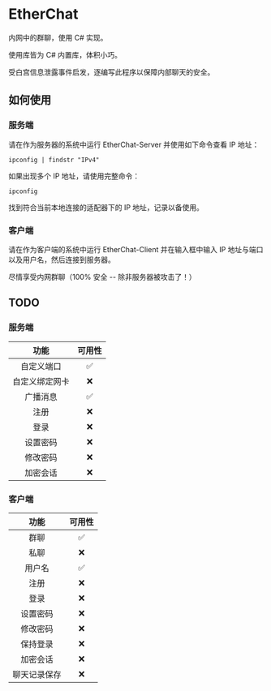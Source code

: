 # EtherChat
内网中的群聊，使用 C# 实现。

使用库皆为 C# 内置库，体积小巧。

受白宫信息泄露事件启发，逐编写此程序以保障内部聊天的安全。

## 如何使用
### 服务端
请在作为服务器的系统中运行 EtherChat-Server 并使用如下命令查看 IP 地址：

```batch
ipconfig | findstr "IPv4"
```

如果出现多个 IP 地址，请使用完整命令：

```batch
ipconfig
```

找到符合当前本地连接的适配器下的 IP 地址，记录以备使用。

### 客户端
请在作为客户端的系统中运行 EtherChat-Client 并在输入框中输入 IP 地址与端口以及用户名，然后连接到服务器。

尽情享受内网群聊（100% 安全 -- 除非服务器被攻击了！）

## TODO
### 服务端
|    功能    |    可用性    |
|    :----:    |    :----:    |
|    自定义端口    |    ✅    |
|    自定义绑定网卡    |    ❌    |
|    广播消息    |    ✅    |
|    注册    |    ❌    |
|    登录    |    ❌    |
|    设置密码    |    ❌    |
|    修改密码    |    ❌    |
|    加密会话    |    ❌    |

### 客户端
|    功能    |    可用性    |
|    :----:    |    :----:    |
|    群聊    |    ✅    |
|    私聊    |    ❌    |
|    用户名    |    ✅    |
|    注册    |    ❌    |
|    登录    |    ❌    |
|    设置密码    |    ❌    |
|    修改密码    |    ❌    |
|    保持登录    |    ❌    |
|    加密会话    |    ❌    |
|    聊天记录保存    |    ❌    |